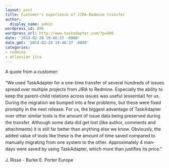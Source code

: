 ```yaml
---
layout: post
title: Customer's experience of JIRA-Redmine transfer
author:
  display_name: admin
wordpress_id: 686
wordpress_url: http://www.taskadapter.com/?p=686
date: '2014-02-28 19:46:37 -0800'
date_gmt: '2014-02-28 19:46:37 -0800'
categories:
- redmine
- atlassian jira
---
```

<p><span style="line-height: 1.5em;">A quote from a customer:</span></p>
<p><span style="line-height: 1.5em;">&ldquo;We used TaskAdapter for a one-time transfer of several hundreds of issues spread over multiple projects from JIRA to Redmine. Especially the ability to keep the parent-child relations across issues was useful (essential) for us. During the migration we bumped into a few problems, but these were fixed promptly in the next release. For us, the biggest advantage of TaskAdapter over other similar tools is the amount of issue data being preserved during the transfer. Although some data did get lost (like author, comments and attachments) it is still far better than anything else we know. Obviously, the added value of tools like these is the amount of time saved compared to manually migrating from one system to the other. Approximately 4 man-days were saved by using TaskAdapter, which more than justifies its price."</span></p>
<p><span style="line-height: 1.5em;"> J. Risse - Burke E. Porter Europe</span></p>
